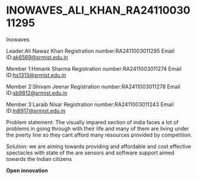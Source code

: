 # INOWAVES_ALI_KHAN_RA2411003011295

Inowaves

Leader:Ali Nawaz Khan
Registration number:RA2411003011295
Email ID:ak6569@srmist.edu.in

Member 1:Himank Sharma
Registration number:RA2411003011274
Email ID:hs1313@srmist.edu.in

Member 2:Shivam Jeenar
Registration number:RA2411003011278
Email ID:sb9812@srmist.edu.in

Member 3:Laraib Nisar
Registration number:RA2411003011243
Email ID:ln8917@srmist.edu.in

Problem statement: The visually impared section of india faces a lot of problems in going through with their life and many of them are living under the pverty line so they cant afford many resources provided by competition.

Solution: we are aiming towards providing and affordable and cost effective spectacles with state of the are sensors and software support aimed towards the Indian citizens

**Open innovation**

